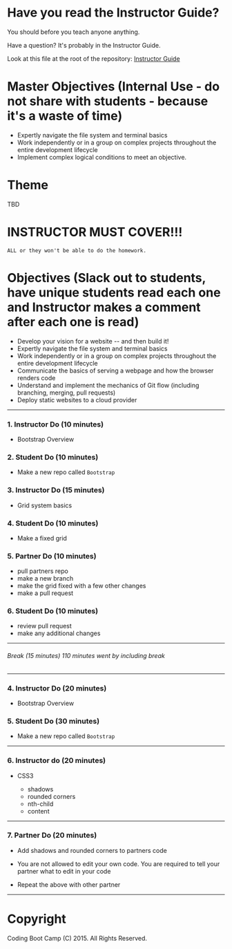 # Have you read the Instructor Guide?

You should before you teach anyone anything.

Have a question? It's probably in the Instructor Guide.

Look at this file at the root of the repository:
[Instructor Guide](https://github.com/RutgersCodingBootcamp/All-Lesson-Plans/blob/master/instructor_guide.md)

# Master Objectives (Internal Use - do not share with students - because it's a waste of time)

* Expertly navigate the file system and terminal basics
* Work independently or in a group on complex projects throughout the entire development lifecycle
* Implement complex logical conditions to meet an objective.


# Theme
TBD

# INSTRUCTOR MUST COVER!!!

```
ALL or they won't be able to do the homework.
```

# Objectives (Slack out to students, have unique students read each one and Instructor makes a comment after each one is read)

* Develop your vision for a website -- and then build it!
* Expertly navigate the file system and terminal basics
* Work independently or in a group on complex projects throughout the entire development lifecycle
* Communicate the basics of serving a webpage and how the browser renders code
* Understand and implement the mechanics of Git flow (including branching, merging, pull requests)
* Deploy static websites to a cloud provider

----


### 1. Instructor Do (10 minutes)

* Bootstrap Overview


### 2. Student Do (10 minutes)

* Make a new repo called `Bootstrap`


### 3. Instructor Do (15 minutes)

* Grid system basics


### 4. Student Do (10 minutes)

* Make a fixed grid


### 5. Partner Do (10 minutes)

* pull partners repo
* make a new branch
* make the grid fixed with a few other changes
* make a pull request

### 6. Student Do (10 minutes)

* review pull request
* make any additional changes


----
###### Break (15 minutes) 110 minutes went by including break
----


### 4. Instructor Do (20 minutes)

* Bootstrap Overview


### 5. Student Do (30 minutes)

* Make a new repo called `Bootstrap`


----

### 6. Instructor do (20 minutes)

* CSS3

  * shadows
  * rounded corners
  * nth-child
  * content

----

### 7. Partner Do (20 minutes)

* Add shadows and rounded corners to partners code

* You are not allowed to edit your own code. You are required to tell your partner what to edit in your code 
* Repeat the above with other partner


----
# Copyright
Coding Boot Camp (C) 2015. All Rights Reserved.
